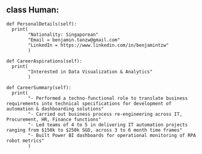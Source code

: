 ## class Human:
<pre><code>def PersonalDetails(self):
  print(
        "Nationality: Singaporean"
        "Email = benjamin.tanzw@gmail.com"
        "LinkedIn = https://www.linkedin.com/in/benjamintzw"
        )
</code></pre>
<pre><code>def CareerAspirations(self):
  print(
        "Interested in Data Visualization & Analytics"
        )
</code></pre>

<pre><code>def CareerSummary(self):
  print(
        "- Performed a techno-functional role to translate business requirements into technical specifications for development of automation & dashboarding solutions"
        "- Carried out business process re-engineering across IT, Procurement, HR, Finance functions"
        "- Led teams of 4 to 5 in delivering IT automation projects ranging from $150k to $250k SGD, across 3 to 6 month time frames"
        "- Built Power BI dashboards for operational monitoring of RPA robot metrics"
        )
</code></pre>

